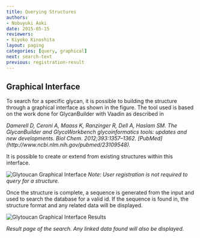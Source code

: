 ```yaml
---
title: Querying Structures
authors:
- Nobuyuki Aoki
date: 2015-05-15
reviewers:
- Kiyoko Kinoshita
layout: paging
categories: [query, graphical]
next: search-text
previous: registration-result
---
```


Graphical Interface
------------

To search for a specific glycan, it is possible to building the structure through a graphical interface as shown in the figure.  The tool used is based on the work done for GlycanBuilder with Vaadin as described in

<cite>
 Damerell D, Ceroni A, Maass K, Ranzinger R, Dell A, Haslam SM. The GlycanBuilder and GlycoWorkbench glycoinformatics tools: updates and new developments. Biol Chem. 2012;393:1357–1362. [PubMed](http://www.ncbi.nlm.nih.gov/pubmed/23109548).
</cite>

It is possible to create or extend from existing structures within this interface.

![Glytoucan Graphical Interface](/images/manual/search-graphical.png)
_Note: User registration is not required to query for a structure._

Once the structure is complete, a sequence is generated from the input and used to search the database for a valid id.  If the sequence is found in, the structure format and any related data will be displayed.

![Glytoucan Graphical Interface Results](/images/manual/search-result.png)

_Result page of the search.  Any linked data found will also be displayed._